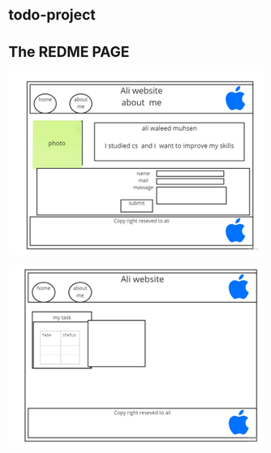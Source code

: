 # todo-project
# The REDME PAGE  

![Drag Racing](images/redme1.jpg)

![Drag Racing](images/redme2.jpg)
